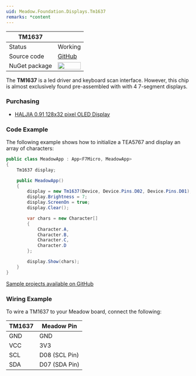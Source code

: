 ```yaml
---
uid: Meadow.Foundation.Displays.Tm1637
remarks: *content
---
```


| TM1637        |             |
|---------------|-------------|
| Status        | Working     |
| Source code   | [GitHub](https://github.com/WildernessLabs/Meadow.Foundation/tree/master/Source/Meadow.Foundation.Peripherals/Displays.Tm1637) |
| NuGet package | <a href="https://www.nuget.org/packages/Meadow.Foundation.Displays.Tm1637/" target="_blank"><img src="https://img.shields.io/nuget/v/Meadow.Foundation.Displays.Tm1637.svg?label=Meadow.Foundation.Displays.Tm1637" style="width: auto; height: -webkit-fill-available;" /></a> |

The **TM1637** is a led driver and keyboard scan interface. However, this chip is almost exclusively found pre-assembled with with 4 7-segment displays.

### Purchasing

* [HALJIA 0.91 128x32 pixel OLED Display](https://www.amazon.co.uk/gp/product/B071Z18R1M/ref=oh_aui_detailpage_o03_s00?ie=UTF8&psc=1)

### Code Example

The following example shows how to initialize a TEA5767 and display an array of characters:

```csharp
public class MeadowApp : App<F7Micro, MeadowApp>
{
    Tm1637 display;

    public MeadowApp()
    {
        display = new Tm1637(Device, Device.Pins.D02, Device.Pins.D01);
        display.Brightness = 7;
        display.ScreenOn = true;
        display.Clear();

        var chars = new Character[] 
        { 
            Character.A, 
            Character.B, 
            Character.C, 
            Character.D 
        };

        display.Show(chars);
    }
}
```

[Sample projects available on GitHub](https://github.com/WildernessLabs/Meadow.Foundation/tree/master/Source/Meadow.Foundation.Peripherals/Displays.Tm1637/Samples) 

### Wiring Example

 To wire a TM1637 to your Meadow board, connect the following:

| TM1637  | Meadow Pin    |
|---------|---------------|
| GND     | GND           |
| VCC     | 3V3           |
| SCL     | D08 (SCL Pin) |
| SDA     | D07 (SDA Pin) |
